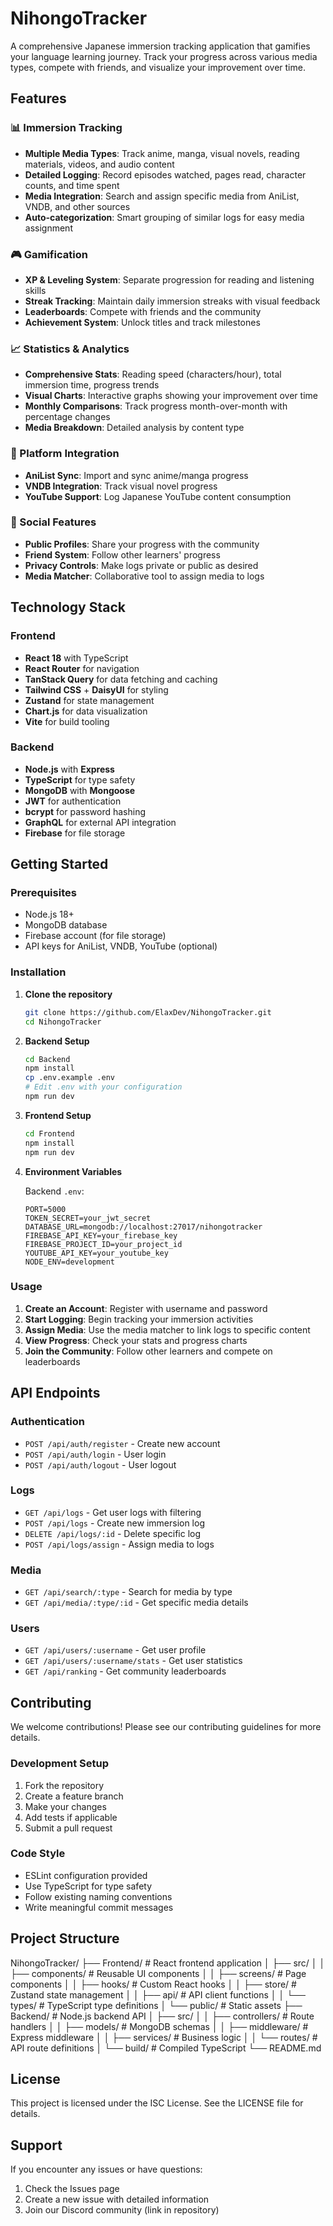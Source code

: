 # NihongoTracker

A comprehensive Japanese immersion tracking application that gamifies your language learning journey. Track your progress across various media types, compete with friends, and visualize your improvement over time.

## Features

### 📊 Immersion Tracking

- **Multiple Media Types**: Track anime, manga, visual novels, reading materials, videos, and audio content
- **Detailed Logging**: Record episodes watched, pages read, character counts, and time spent
- **Media Integration**: Search and assign specific media from AniList, VNDB, and other sources
- **Auto-categorization**: Smart grouping of similar logs for easy media assignment

### 🎮 Gamification

- **XP & Leveling System**: Separate progression for reading and listening skills
- **Streak Tracking**: Maintain daily immersion streaks with visual feedback
- **Leaderboards**: Compete with friends and the community
- **Achievement System**: Unlock titles and track milestones

### 📈 Statistics & Analytics

- **Comprehensive Stats**: Reading speed (characters/hour), total immersion time, progress trends
- **Visual Charts**: Interactive graphs showing your improvement over time
- **Monthly Comparisons**: Track progress month-over-month with percentage changes
- **Media Breakdown**: Detailed analysis by content type

### 🔗 Platform Integration

- **AniList Sync**: Import and sync anime/manga progress
- **VNDB Integration**: Track visual novel progress
- **YouTube Support**: Log Japanese YouTube content consumption

### 👥 Social Features

- **Public Profiles**: Share your progress with the community
- **Friend System**: Follow other learners' progress
- **Privacy Controls**: Make logs private or public as desired
- **Media Matcher**: Collaborative tool to assign media to logs

## Technology Stack

### Frontend

- **React 18** with TypeScript
- **React Router** for navigation
- **TanStack Query** for data fetching and caching
- **Tailwind CSS** + **DaisyUI** for styling
- **Zustand** for state management
- **Chart.js** for data visualization
- **Vite** for build tooling

### Backend

- **Node.js** with **Express**
- **TypeScript** for type safety
- **MongoDB** with **Mongoose**
- **JWT** for authentication
- **bcrypt** for password hashing
- **GraphQL** for external API integration
- **Firebase** for file storage

## Getting Started

### Prerequisites

- Node.js 18+
- MongoDB database
- Firebase account (for file storage)
- API keys for AniList, VNDB, YouTube (optional)

### Installation

1. **Clone the repository**

   ```bash
   git clone https://github.com/ElaxDev/NihongoTracker.git
   cd NihongoTracker
   ```

2. **Backend Setup**

   ```bash
   cd Backend
   npm install
   cp .env.example .env
   # Edit .env with your configuration
   npm run dev
   ```

3. **Frontend Setup**

   ```bash
   cd Frontend
   npm install
   npm run dev
   ```

4. **Environment Variables**

   Backend `.env`:

   ```env
   PORT=5000
   TOKEN_SECRET=your_jwt_secret
   DATABASE_URL=mongodb://localhost:27017/nihongotracker
   FIREBASE_API_KEY=your_firebase_key
   FIREBASE_PROJECT_ID=your_project_id
   YOUTUBE_API_KEY=your_youtube_key
   NODE_ENV=development
   ```

### Usage

1. **Create an Account**: Register with username and password
2. **Start Logging**: Begin tracking your immersion activities
3. **Assign Media**: Use the media matcher to link logs to specific content
4. **View Progress**: Check your stats and progress charts
5. **Join the Community**: Follow other learners and compete on leaderboards

## API Endpoints

### Authentication

- `POST /api/auth/register` - Create new account
- `POST /api/auth/login` - User login
- `POST /api/auth/logout` - User logout

### Logs

- `GET /api/logs` - Get user logs with filtering
- `POST /api/logs` - Create new immersion log
- `DELETE /api/logs/:id` - Delete specific log
- `POST /api/logs/assign` - Assign media to logs

### Media

- `GET /api/search/:type` - Search for media by type
- `GET /api/media/:type/:id` - Get specific media details

### Users

- `GET /api/users/:username` - Get user profile
- `GET /api/users/:username/stats` - Get user statistics
- `GET /api/ranking` - Get community leaderboards

## Contributing

We welcome contributions! Please see our contributing guidelines for more details.

### Development Setup

1. Fork the repository
2. Create a feature branch
3. Make your changes
4. Add tests if applicable
5. Submit a pull request

### Code Style

- ESLint configuration provided
- Use TypeScript for type safety
- Follow existing naming conventions
- Write meaningful commit messages

## Project Structure

NihongoTracker/
├── Frontend/                 # React frontend application
│   ├── src/
│   │   ├── components/       # Reusable UI components
│   │   ├── screens/          # Page components
│   │   ├── hooks/           # Custom React hooks
│   │   ├── store/           # Zustand state management
│   │   ├── api/             # API client functions
│   │   └── types/           # TypeScript type definitions
│   └── public/              # Static assets
├── Backend/                 # Node.js backend API
│   ├── src/
│   │   ├── controllers/     # Route handlers
│   │   ├── models/          # MongoDB schemas
│   │   ├── middleware/      # Express middleware
│   │   ├── services/        # Business logic
│   │   └── routes/          # API route definitions
│   └── build/               # Compiled TypeScript
└── README.md

## License

This project is licensed under the ISC License. See the LICENSE file for details.

## Support

If you encounter any issues or have questions:

1. Check the Issues page
2. Create a new issue with detailed information
3. Join our Discord community (link in repository)
